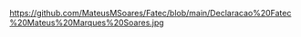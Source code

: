 

https://github.com/MateusMSoares/Fatec/blob/main/Declaracao%20Fatec%20Mateus%20Marques%20Soares.jpg
